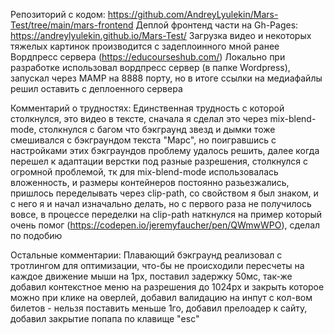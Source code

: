 Репозиторий с кодом: https://github.com/AndreyLyulekin/Mars-Test/tree/main/mars-frontend
Деплой фронтенд части на Gh-Pages: https://andreylyulekin.github.io/Mars-Test/
Загрузка видео и некоторых тяжелых картинок производится с задеплоинного мной ранее Вордпресс сервера (https://educourseshub.com/)
Локально при разработке использовал вордпресс сервер (в папке Wordpress), запускал через MAMP на 8888 порту, но в итоге ссылки на медиафайлы решил оставить с деплоенного сервера

Комментарий о трудностях:
Единственная трудность с которой столкнулся, это видео в тексте, сначала я сделал это через mix-blend-mode, столкнулся с багом что бэкграунд звезд и дымки тоже смешивался с бэкграундом текста "Марс",
но поигравшись с настройками этих бэкграундов проблему удалось решить, далее когда перешел к адаптации верстки под разные разрешения, столкнулся с огромной проблемой, тк для mix-blend-mode использовалась вложенность,
и размеры контейнеров постоянно разьезжались, пришлось переделывать через clip-path, со свойством я был знаком, и с него я и начал изначально делать, но с первого раза не получилось вовсе, в процессе переделки на clip-path
наткнулся на пример который очень помог (https://codepen.io/jeremyfaucher/pen/QWmwWPO), сделал по подобию

Остальные комментарии:
Плавающий бэкграунд реализовал с тротлингом для оптимизации, что-бы не происходили пересчеты на каждое движение мыши на 1px, поставил задержку 50мс,
так-же добавил контекстное меню на разрешения до 1024px и закрыть которое можно при клике на оверлей,
добавил валидацию на инпут с кол-вом билетов - нельзя поставить меньше 1го,
добавил прелоадер к сайту,
добавил закрытие попапа по клавище "esc"
